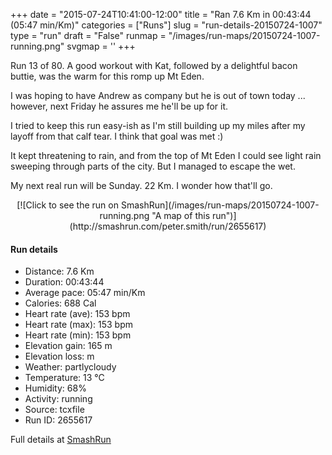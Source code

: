 +++
date = "2015-07-24T10:41:00-12:00"
title = "Ran 7.6 Km in 00:43:44 (05:47 min/Km)"
categories = ["Runs"]
slug = "run-details-20150724-1007"
type = "run"
draft = "False"
runmap = "/images/run-maps/20150724-1007-running.png"
svgmap = '<polyline points="54 5, 56 0, 48 1, 44 2, 41 3, 33 11, 29 27, 14 70, 12 77, 42 84, 43 92, 47 96, 64 100, 65 98, 62 95, 64 93, 63 85, 66 74, 69 69, 78 64, 82 64, 87 67, 85 79, 88 85, 85 89, 79 92, 75 90, 72 86, 72 83, 77 81, 79 77, 77 74, 79 66, 78 64, 85 62, 81 57, 73 53, 66 46, 63 46, 59 46, 60 40, 66 33, 66 28, 61 23, 61 16, 50 13, 53 8">'
+++

Run 13 of 80. A good workout with Kat, followed by a delightful bacon buttie, was the warm for this romp up Mt Eden. 

I was hoping to have Andrew as company but he is out of town today ... however, next Friday he assures me he'll be up for it. 

I tried to keep this run easy-ish as I'm still building up my miles after my layoff from that calf tear. I think that goal was met :)

It kept threatening to rain, and from the top of Mt Eden I could see light rain sweeping through parts of the city. But I managed to escape the wet. 

My next real run will be Sunday. 22 Km.  I wonder how that'll go. 



<!--more-->

<center>
[![Click to see the run on SmashRun](/images/run-maps/20150724-1007-running.png "A map of this run")](http://smashrun.com/peter.smith/run/2655617)
</center>

#### Run details

* Distance: 7.6 Km
* Duration: 00:43:44
* Average pace: 05:47 min/Km
* Calories: 688 Cal
* Heart rate (ave): 153 bpm
* Heart rate (max): 153 bpm
* Heart rate (min): 153 bpm
* Elevation gain: 165 m
* Elevation loss:  m
* Weather: partlycloudy
* Temperature: 13 &deg;C
* Humidity: 68%
* Activity: running
* Source: tcxfile
* Run ID: 2655617

Full details at [SmashRun](http://smashrun.com/peter.smith/run/2655617)